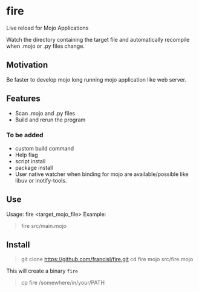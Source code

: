 # fire
Live reload for Mojo Applications

Watch the directory containing the target file
and automatically recompile when .mojo or .py files change.

## Motivation

Be faster to develop mojo long running mojo application like web server.

## Features

- Scan .mojo and .py files
- Build and rerun the program

### To be added

- custom build command
- Help flag
- script install
- package install
- User native watcher when binding for mojo are available/possible like libuv or inotify-tools.

## Use

Usage: fire <target_mojo_file>
Example: 

> fire src/main.mojo

## Install

> git clone https://github.com/francisl/fire.git
> cd fire
> mojo src/fire.mojo

This will create a binary `fire`

> cp fire /somewhere/in/your/PATH

